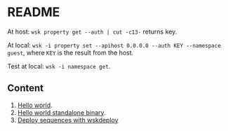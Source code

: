 # README

At host: `wsk property get --auth | cut -c13-` returns key.

At local: `wsk -i property set --apihost 0.0.0.0 --auth KEY --namespace guest`, where `KEY` is the result from the host.

Test at local: `wsk -i namespace get`.

## Content

1. [Hello world](hello).
2. [Hello world standalone binary](hello-standalone).
3. [Deploy sequences with wskdeploy](wskdeploy)